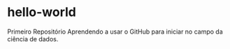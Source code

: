 # hello-world
Primeiro Repositório
Aprendendo a usar o GitHub para iniciar no campo da ciência de dados.
